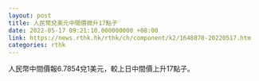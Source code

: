 ```yaml
---
layout: post
title: 人民幣兌美元中間價微升17點子
date: 2022-05-17 09:21:10.000000000 +08:00
link: https://news.rthk.hk/rthk/ch/component/k2/1648870-20220517.htm
categories: rthk
---
```


人民幣中間價報6.7854兌1美元，較上日中間價上升17點子。
